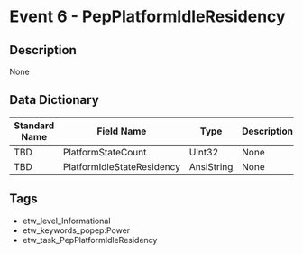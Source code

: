 # Event 6 - PepPlatformIdleResidency

## Description
None

## Data Dictionary
|Standard Name|Field Name|Type|Description|Sample Value|
|---|---|---|---|---|
|TBD|PlatformStateCount|UInt32|None|`None`|
|TBD|PlatformIdleStateResidency|AnsiString|None|`None`|

## Tags
* etw_level_Informational
* etw_keywords_popep:Power
* etw_task_PepPlatformIdleResidency